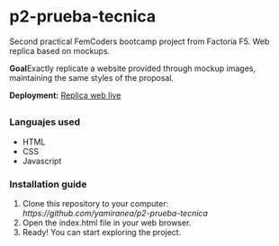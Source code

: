 # <h1 style="color #8d63d6">p2-prueba-tecnica</h1>

Second practical FemCoders bootcamp project from Factoría F5.
Web replica based on mockups.

<strong>Goal</strong>Exactly replicate a website provided through mockup images, maintaining the same styles of the proposal.

<strong>Deployment:</strong> <a href="https://project-p2-individual.netlify.app//project/sections/homepage/index.html">Replica web live</a>

## <h3 style="color #8d63d6">Languajes used</h3>

<ul>
   <li>HTML</li>
   <li>CSS</li>
   <li>Javascript</li>
</ul>

### <h3>Installation guide</h3>

<ol>
    <li>Clone this repository to your computer: <em>https://github.com/yamiranea/p2-prueba-tecnica</em></li>
    <li>Open the index.html file in your web browser.</li>
    <li>Ready! You can start exploring the project.</li>
</ol>
